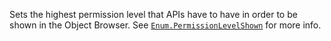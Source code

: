 Sets the highest permission level that APIs have to have in order to be
shown in the Object Browser. See [`Enum.PermissionLevelShown`](https://create.roblox.com/docs/reference/engine/enums/PermissionLevelShown) for more
info.